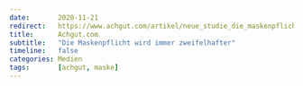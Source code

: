 ```yaml
---
date:       2020-11-21
redirect:   https://www.achgut.com/artikel/neue_studie_die_maskenpflicht_wird_immer_zweifelhafter
title:      Achgut.com
subtitle:   "Die Maskenpflicht wird immer zweifelhafter"
timeline:   false
categories: Medien
tags:       [achgut, maske]
---
```

